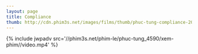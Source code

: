```yaml
---
layout: page
title: Compliance
thumb: http://cdn.phim3s.net/images/films/thumb/phuc-tung-compliance-2012.jpg
---
```

{% include jwpadv src='//phim3s.net/phim-le/phuc-tung_4590/xem-phim//video.mp4' %}